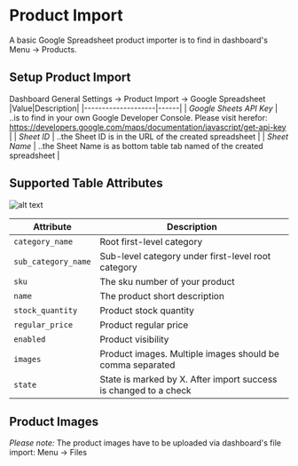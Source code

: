 # Product Import

A basic Google Spreadsheet product importer is to find in dashboard's Menu -> Products.

## Setup Product Import

Dashboard General Settings -> Product Import -> Google Spreadsheet
|Value|Description|
|--------------------|------|
| _Google Sheets API Key_ | ..is to find in your own Google Developer Console. Please visit herefor: https://developers.google.com/maps/documentation/javascript/get-api-key |
| _Sheet ID_ | ..the Sheet ID is in the URL of the created spreadsheet |
| _Sheet Name_ | ..the Sheet Name is as bottom table tab named of the created spreadsheet |

## Supported Table Attributes

![alt text](https://github.com/Cezerin2/cezerin2/raw/master/docs/images/product-import-spreadsheet.webp "Table Attributes")

| Attribute           | Description                                                      |
| ------------------- | ---------------------------------------------------------------- |
| `category_name`     | Root first-level category                                        |
| `sub_category_name` | Sub-level category under first-level root category               |
| `sku`               | The sku number of your product                                   |
| `name`              | The product short description                                    |
| `stock_quantity`    | Product stock quantity                                           |
| `regular_price`     | Product regular price                                            |
| `enabled`           | Product visibility                                               |
| `images`            | Product images. Multiple images should be comma separated        |
| `state`             | State is marked by X. After import success is changed to a check |

## Product Images

_Please note:_ The product images have to be uploaded via dashboard's file import:
Menu -> Files
